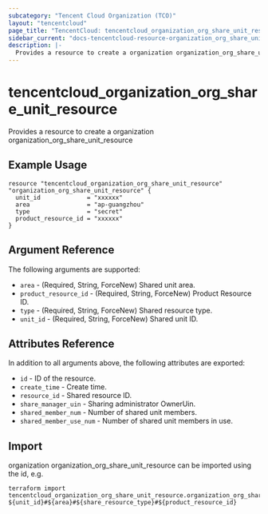 ```yaml
---
subcategory: "Tencent Cloud Organization (TCO)"
layout: "tencentcloud"
page_title: "TencentCloud: tencentcloud_organization_org_share_unit_resource"
sidebar_current: "docs-tencentcloud-resource-organization_org_share_unit_resource"
description: |-
  Provides a resource to create a organization organization_org_share_unit_resource
---
```


# tencentcloud_organization_org_share_unit_resource

Provides a resource to create a organization organization_org_share_unit_resource

## Example Usage

```hcl
resource "tencentcloud_organization_org_share_unit_resource" "organization_org_share_unit_resource" {
  unit_id             = "xxxxxx"
  area                = "ap-guangzhou"
  type                = "secret"
  product_resource_id = "xxxxxx"
}
```

## Argument Reference

The following arguments are supported:

* `area` - (Required, String, ForceNew) Shared unit area.
* `product_resource_id` - (Required, String, ForceNew) Product Resource ID.
* `type` - (Required, String, ForceNew) Shared resource type.
* `unit_id` - (Required, String, ForceNew) Shared unit ID.

## Attributes Reference

In addition to all arguments above, the following attributes are exported:

* `id` - ID of the resource.
* `create_time` - Create time.
* `resource_id` - Shared resource ID.
* `share_manager_uin` - Sharing administrator OwnerUin.
* `shared_member_num` - Number of shared unit members.
* `shared_member_use_num` - Number of shared unit members in use.



## Import

organization organization_org_share_unit_resource can be imported using the id, e.g.

```
terraform import tencentcloud_organization_org_share_unit_resource.organization_org_share_unit_resource ${unit_id}#${area}#${share_resource_type}#${product_resource_id}
```

